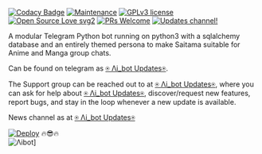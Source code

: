 
[![Codacy Badge](https://api.codacy.com/project/badge/Grade/6141417ceaf84545bab6bd671503df51)](https://app.codacy.com/gh/AnimeKaizoku/SaitamaRobot?utm_source=github.com&utm_medium=referral&utm_content=AnimeKaizoku/SaitamaRobot&utm_campaign=Badge_Grade_Settings)  [![Maintenance](https://img.shields.io/badge/Maintained%3F-yes-green.svg)](https://github.com/AnimeKaizoku/SaitamaRobot/graphs/commit-activity) [![GPLv3 license](https://img.shields.io/badge/License-GPLv3-blue.svg)](https://perso.crans.org/besson/LICENSE.html) [![Open Source Love svg2](https://badges.frapsoft.com/os/v2/open-source.svg?v=103)](https://github.com/ellerbrock/open-source-badges/) [![PRs Welcome](https://img.shields.io/badge/PRs-welcome-brightgreen.svg?style=flat-square)](https://makeapullrequest.com) [![Updates channel!](https://img.shields.io/badge/Join%20Channel-!-red)](https://t.me/D_bot_Ai)


A modular Telegram Python bot running on python3 with a sqlalchemy database and an entirely themed persona to make Saitama suitable for Anime and Manga group chats. 

Can be found on telegram as [⍟︎ Λi_bot  Updates⍟︎](https://t.me/JE_NarutoRobot).

The Support group can be reached out to at [⍟︎ Λi_bot  Updates⍟︎](https://t.me/D_bot_Ai), where you can ask for help about [⍟︎ Λi_bot  Updates⍟︎](https://t.me/JE_NarutoRobot), discover/request new features, report bugs, and stay in the loop whenever a new update is available. 

News channel as at [⍟︎ Λi_bot  Updates⍟︎](https://t.me/D_bot_Ai) 


  [![Deploy](https://img.icons8.com/nolan/64/love-book.png)](https://heroku.com/deploy?template=https://github.com/SLdevilX/Will.git)
🔥😎🔥  
![Λibot ](https://telegra.ph/file/6cda8f5be37488c03b828.jpg)]
